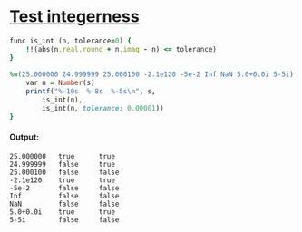 [1]: https://rosettacode.org/wiki/Test_integerness

# [Test integerness][1]

```ruby
func is_int (n, tolerance=0) {
    !!(abs(n.real.round + n.imag - n) <= tolerance)
}
 
%w(25.000000 24.999999 25.000100 -2.1e120 -5e-2 Inf NaN 5.0+0.0i 5-5i).each {|s|
    var n = Number(s)
    printf("%-10s  %-8s  %-5s\n", s,
        is_int(n),
        is_int(n, tolerance: 0.00001))
}
```

#### Output:
```
25.000000   true      true 
24.999999   false     true 
25.000100   false     false
-2.1e120    true      true 
-5e-2       false     false
Inf         false     false
NaN         false     false
5.0+0.0i    true      true 
5-5i        false     false
```